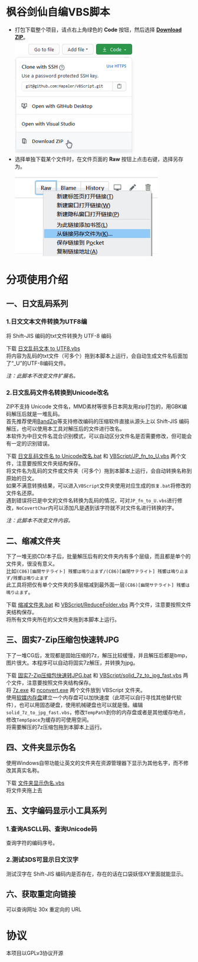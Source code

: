 # 枫谷剑仙自编VBS脚本
* 打包下载整个项目，请点右上角绿色的 **Code** 按钮，然后选择 [**Download ZIP**](https://github.com/Mapaler/VBScript/archive/master.zip)。  
![打包下载](document/download-zip.png)
* 选择单独下载某个文件时，在文件页面的 **Raw** 按钮上点击右键，选择另存为。  
![右键另存为](document/save-as.png)

# 分项使用介绍
## 一、日文乱码系列
### 1.日文文本文件转换为UTF8编
将 Shift-JIS 编码的txt文件转换为 UTF-8 编码

下载 [日文乱码文本 to UTF8.vbs](日文乱码文本%20to%20UTF8.vbs)  
将内容为乱码的txt文件（可多个）拖到本脚本上运行，会自动生成文件名后面加了“_U”的UTF-8编码文件。

*注：此脚本不改变文件扩展名。*
### 2.日文乱码文件名转换到Unicode改名
ZIP不支持 Unicode 文件名，MMD素材等很多日本网友用zip打包的，用GBK编码解压后就是一堆乱码。  
首先推荐使用[BandZip](http://www.bandisoft.com/bandizip/)等支持修改编码的压缩软件直接从源头上以 Shift-JIS 编码解压，也可以使用本工具对解压后的文件进行改名。  
本软件为中日文件名混合识别模式，可以自动区分文件名是否需要修改，但可能会有一定的识别错误。

下载 [日文乱码文件名 to Unicode改名.bat](日文乱码文件名%20to%20Unicode改名.bat) 和 [VBScript/JP_fn_to_U.vbs](VBScript/JP_fn_to_U.vbs) 两个文件，注意要按照文件夹结构保存。  
将文件名为乱码的文件或文件夹（可多个）拖到本脚本上运行，会自动转换名称到原始的日文。  
如果不满意转换结果，可以进入`VBScript`文件夹使用对应生成的`恢复.bat`将修改的文件名还原。  
遇到错误将已是中文的文件名转换为乱码的情况，可对`JP_fn_to_U.vbs`进行修改，`NoCovertChar`内可以添加凡是遇到该字符就不对文件名进行转换的字。

*注：此脚本不改变文件内容。*
## 二、缩减文件夹
下了一堆无损CD/本子后，批量解压后有的文件夹内有多个层级，而且都是单个的文件夹，很没有意义。  
比如`(C86)[幽閉サテライト] 残響は鳴り止まず/(C86)[幽閉サテライト] 残響は鳴り止まず/残響は鳴り止まず`  
此工具将把仅有单个文件夹的多层缩减到最外面一层`(C86)[幽閉サテライト] 残響は鳴り止まず`。

下载 [缩减文件夹.bat](缩减文件夹.bat) 和 [VBScript/ReduceFolder.vbs](VBScript/ReduceFolder.vbs) 两个文件，注意要按照文件夹结构保存。  
将所有文件夹所在的父文件夹拖到本脚本上运行。
## 三、固实7-Zip压缩包快速转JPG
下了一堆CG后，发现都是固始压缩的7z，解压比较缓慢，并且解压后都是bmp，图片很大。本程序可以自动将固实7z解压，并转换为jpg。

下载 [固实7-Zip压缩包快速转JPG.bat](固实7-Zip压缩包快速转JPG.bat) 和 [VBScript/solid_7z_to_jpg_fast.vbs](VBScript/solid_7z_to_jpg_fast.vbs) 两个文件，注意要按照文件夹结构保存。  
将 [7z.exe](https://sparanoid.com/lab/7z/) 和 [nconvert.exe](https://www.xnview.com/en/nconvert/) 两个文件放到 VBScript 文件夹。  
使用[软媒内存盘](https://mofang.ruanmei.com/)建立一个内存盘可以加快速度（此项可以自行寻找其他替代软件），也可以用固态硬盘，使用机械硬盘也可以就是慢。编辑`solid_7z_to_jpg_fast.vbs`，修改`TempPath`到你的内存盘或者是其他缓存地点，修改`TempSpace`为缓存的可使用空间。  
将需要解压的7z压缩包拖到本脚本上运行。
## 四、文件夹显示伪名
使用Windows自带功能让英文的文件夹在资源管理器下显示为其他名字，而不修改其真实名称。

下载 [文件夹显示伪名.vbs](文件夹显示伪名.vbs)  
将文件夹拖上去
## 五、文字编码显示小工具系列
### 1.查询ASCLL码、查询Unicode码
查询字符的编码序号。
### 2.测试3DS可显示日文汉字
测试汉字在 Shift-JIS 编码内是否存在，存在的话在口袋妖怪XY里面就能显示。

## 六、获取重定向链接
可以查询网址 30x 重定向的 URL


# 协议
本项目以GPLv3协议开源
